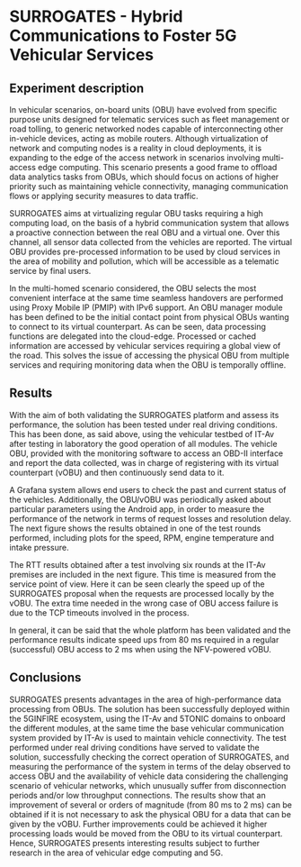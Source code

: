 <!-- TITLE: SURROGATES -->
<!-- SUBTITLE:  Hybrid Communications to Foster 5G Vehicular Services -->

# SURROGATES - Hybrid Communications to Foster 5G Vehicular Services
## Experiment description
In vehicular scenarios, on-board units (OBU) have evolved from specific purpose units designed for telematic services such as fleet management or road tolling, to generic networked nodes capable of interconnecting other in-vehicle devices, acting as mobile routers. Although virtualization of network and computing nodes is a reality in cloud deployments, it is expanding to the edge of the access network in scenarios involving multi-access edge computing. This scenario presents a good frame to offload data analytics tasks from OBUs, which should focus on actions of higher priority such as maintaining vehicle connectivity, managing communication flows or applying security measures to data traffic.

SURROGATES aims at virtualizing regular OBU tasks requiring a high computing load, on the basis of a hybrid communication system that allows a proactive connection between the real OBU and a virtual one. Over this channel, all sensor data collected from the vehicles are reported. The virtual OBU provides pre-processed information to be used by cloud services in the area of mobility and pollution, which will be accessible as a telematic service by final users.

In the multi-homed scenario considered, the OBU selects the most convenient interface at the same time seamless handovers are performed using Proxy Mobile IP (PMIP) with IPv6 support. An OBU manager module has been defined to be the initial contact point from physical OBUs wanting to connect to its virtual counterpart. As can be seen, data processing functions are delegated into the cloud-edge. Processed or cached information are accessed by vehicular services requiring a global view of the road. This solves the issue of accessing the physical OBU from multiple services and requiring monitoring data when the OBU is temporally offline.

## Results
With the aim of both validating the SURROGATES platform and assess its performance, the solution has been tested under real driving conditions. This has been done, as said above, using the vehicular testbed of IT-Av after testing in laboratory the good operation of all modules. The vehicle OBU, provided with the monitoring software to access an OBD-II interface and report the data collected, was in charge of registering with its virtual counterpart (vOBU) and then continuously send data to it.


A Grafana system allows end users to check the past and current status of the vehicles. Additionally, the OBU/vOBU was periodically asked about particular parameters using the Android app, in order to measure the performance of the network in terms of request losses and resolution delay. The next figure shows the results obtained in one of the test rounds performed, including plots for the speed, RPM, engine temperature and intake pressure.

The RTT results obtained after a test involving six rounds at the IT-Av premises are included in the next figure. This time is measured from the service point of view. Here it can be seen clearly the speed up of the SURROGATES proposal when the requests are processed locally by the vOBU. The extra time needed in the wrong case of OBU access failure is due to the TCP timeouts involved in the process.


In general, it can be said that the whole platform has been validated and the performance results indicate speed ups from 80 ms required in a regular (successful) OBU access to 2 ms when using the NFV-powered vOBU.

## Conclusions
SURROGATES presents advantages in the area of high-performance data processing from OBUs. The solution has been successfully deployed within the 5GINFIRE ecosystem, using the IT-Av and 5TONIC domains to onboard the different modules, at the same time the base vehicular communication system provided by IT-Av is used to maintain vehicle connectivity. The test performed under real driving conditions have served to validate the solution, successfully checking the correct operation of SURROGATES, and measuring the performance of the system in terms of the delay observed to access OBU and the availability of vehicle data considering the challenging scenario of vehicular networks, which unusually suffer from disconnection periods and/or low throughput connections. The results show that an improvement of several or orders of magnitude (from 80 ms to 2 ms) can be obtained if it is not necessary to ask the physical OBU for a data that can be given by the vOBU. Further improvements could be achieved it higher processing loads would be moved from the OBU to its virtual counterpart. Hence, SURROGATES presents interesting results subject to further research in the area of vehicular edge computing and 5G.
